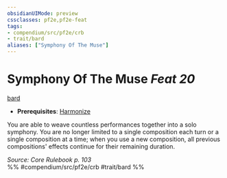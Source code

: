 ```yaml
---
obsidianUIMode: preview
cssclasses: pf2e,pf2e-feat
tags:
- compendium/src/pf2e/crb
- trait/bard
aliases: ["Symphony Of The Muse"]
---
```

# Symphony Of The Muse  *Feat 20*  
[bard](rules/traits/bard.md "Bard Class Trait")  

- **Prerequisites**: [Harmonize](compendium/feats/harmonize.md)

You are able to weave countless performances together into a solo symphony. You are no longer limited to a single composition each turn or a single composition at a time; when you use a new composition, all previous compositions' effects continue for their remaining duration.

*Source: Core Rulebook p. 103*  
%% #compendium/src/pf2e/crb #trait/bard %%